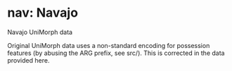 # nav: Navajo

Navajo UniMorph data

Original UniMorph data uses a non-standard encoding for possession features (by abusing the ARG prefix, see src/). This is corrected in the data provided here.